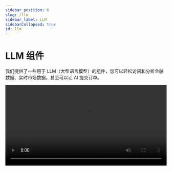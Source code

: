 ```yaml
---
sidebar_position: 6
slug: /llm
sidebar_label: LLM
sidebarCollapsed: true
id: llm
---
```


# LLM 组件

我们提供了一些用于 LLM（大型语言模型）的组件，您可以轻松访问和分析金融数据、实时市场数据，甚至可以让 AI 提交订单。

<video src="https://pub.lbkrs.com/files/202503/SGozJNWBfYpta73i/longport-mcp.mp4" width="100%" autoplay loop controls  />

是的，您可以通过 Longbridge OpenAPI 使用我们的 LLM 组件，今天就开始吧！

## LLMs 文本

OpenAPI 文档遵循 [LLMs 文本](https://llmstxt.org/) 提供 [llms.txt](https://open.longbridge.com/llms.txt) 以及每个文档的 Markdown 文件，基于这个 LLMs 文本，你可以为 AI 提供 Longbridge OpenAPI 完整的文档字典作为 AI 辅助生成开发的参考信息，这样 AI 能生成出来的代码可以更准确。

- [https://open.longbridge.com/llms.txt](https://open.longbridge.com/llms.txt) - 大约 2104 个 token。

我们的每个文档也都提供 Markdown 格式，当您访问它们时，只需在 URL 后添加 `.md` 后缀。

例如：

- https://open.longbridge.com/docs/getting-started.md
- https://open.longbridge.com/docs/quote/pull/static.md

### 演示

<video src="https://assets.lbkrs.com/uploads/030b2d42-c693-4290-aff1-9cfa6d819644/92fcb37035f4cc6fea390f63d18da7b5.mp4" width="100%" autoplay loop controls  />

### Cursor 内使用

打开 Cursor，打开命令面板（`Command + Shift + P`）搜索并选择 **Add New Custom Docs**，并在出来的对话框中输入 Longbridge OpenAPI 的 LLMs Text 地址：

```
https://open.longbridge.com/llms.txt
```

添加成功后，Cursor Settings 里面会是这样：

<img src="https://assets.lbkrs.com/uploads/5d5d037f-d8fb-42ed-aa5e-6c59bd65d066/scr-20250423-qrgl.png" />

接下来你可以在 AI 的会话中，**@Add Context** 的 `docs` 菜单下选择刚才添加的 Docs，这样接下来与 AI 的会话中，AI 将会使用这些文档作为上下文。

<img src="https://assets.lbkrs.com/uploads/4c3c37d5-ead7-4854-8c8d-e8e77cdcd967/scr-20250423-qoxl.png" />

## MCP

我们正在为 Longbridge OpenAPI 构建 [MCP](https://modelcontextprotocol.io/) 实现（基于我们的 SDK），您可以在支持 [MCP](https://modelcontextprotocol.io/) 的每个平台上使用它。

并且在我们的 GitHub 组织中也是开源的。

[https://github.com/longportapp/openapi](https://github.com/longportapp/openapi/tree/main/mcp)

### 安装

开始之前阅读 [快速开始](/docs/getting-started) 并获得您的 `LONGPORT_APP_KEY`、`LONGPORT_APP_SECRET` 和 `LONGPORT_ACCESS_TOKEN`。

#### macOS 或 Linux

你可以在“终端”下面运行下面的脚本来直接安装：

```bash
curl -sSL https://raw.githubusercontent.com/longportapp/openapi/refs/heads/main/mcp/install | bash
```

脚本执行完后，`longport-mcp` 将会安装到 `/usr/local/bin/` 目录下，运行下面的命令验证是否正确：

```bash
longport-mcp -h
```

#### Windows

请访问 [https://github.com/longportapp/openapi/releases](https://github.com/longportapp/openapi/releases) 下载 `longport-mcp-x86_64-pc-windows-msvc.zip` 并解压获得 `longport-mcp.exe`。

### 示例提示

完成服务器设置并连接后，您可以与 AI 进行以下对话：

- AAPL 和 TSLA 股票的当前价格是多少？
- 特斯拉在过去一个月的表现如何？
- 查一下港股、美股主要指数的最新行情数据。
- 查一下 TSLA 和 AAPL 在过去一年的股票价格历史。
- 比较 TSLA、AAPL 和 NVDA 在过去 3 个月的表现。
- 为我持有的股票生成投资组合表现图表，并返回数据表和饼图（直接返回结果，不要生成代码）。
- 检查我持有股票的最新价格，如果下跌/上涨超过 3%，以市场价格卖出（如果下跌）或买入（如果上涨）三分之一。

### Cursor 内使用

打开命令面板（`Command + Shift + P`），选择 **Cursor Settings** 进入 Cursor Settings 界面，并选择 **MCP Servers** 点击 **Add new global MCP server** 按钮。

在打开的 `mcp.json` 文件中增加下面的内容，请替换 `your-app-key`、`your-app-secret` 和 `your-access-token` 为您的实际值：

```json
{
  "mcpServers": {
    "longport-mcp": {
      "command": "/usr/local/bin/longport-mcp",
      "env": {
        "LONGPORT_APP_KEY": "your-app-key",
        "LONGPORT_APP_SECRET": "your-app-secret",
        "LONGPORT_ACCESS_TOKEN": "your-access-token"
      }
    }
  }
}
```

效果演示：

<img src="https://assets.lbkrs.com/uploads/415db9a3-a5e7-4610-87d7-75cf7146c706/scr-20250423-menf.png" />

### Cherry Studio 配置

在这一部分，我们将向您展示如何在您的 AI 聊天中配置 Longbridge MCP（截图使用了 [Cherry Studio](https://cherry-ai.com/)）。

> NOTE: 请注意更新一下 Cherry Studio 到最新的版本，本文截图的时候使用的是 v1.5.6。

**使用 STDIO 模式：**

确保您已经配置了环境变量并在系统中安装了 `longport-mcp` 命令行工具。

![](https://pub.lbkrs.com/files/202503/QRuojGfGL1Lay7rs/SCR-20250331-jajy.png)

如果你是 Windows，可以参考下面图的配置方式，你可以把 `E:\` 换成 `longport-mcp.exe` 所在的具体路径。
为了避免一些其他影响，建议你放在 `C:\longport-mcp.exe` 先尝试一下，成功以后，然后再放到其他位置。

![](https://assets.lbctrl.com/uploads/4ff72c40-b651-438d-a98d-71dd76d78014/scr-20250814-nfrg.png)

如果你在中国大陆，你可能还需要往环境变量配置里面额外增加 `LONGPORT_REGION=cn`，这会让你走我们中国大陆的 CDN 服务器连接，已获得更好的稳定性。

```
LONGPORT_REGION=cn
```
